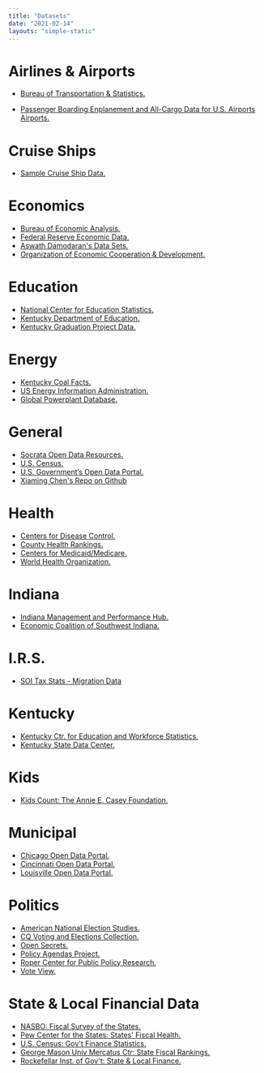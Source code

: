 ```yaml
---
title: "Datasets"
date: "2021-02-14"
layouts: "simple-static"
---
```


Airlines & Airports
===================

*   [Bureau of Transportation & Statistics.](http://www.rita.dot.gov/bts/sites/rita.dot.gov.bts/files/subject_areas/airline_information/index.html)

*   [Passenger Boarding Enplanement and All-Cargo Data for U.S. Airports
Airports.](https://www.faa.gov/airports/planning_capacity/passenger_allcargo_stats/passenger/)

Cruise Ships
============

*   [Sample Cruise Ship Data.](https://www.dropbox.com/s/yp3q0gr17l3jcl2/cruise_ships.csv?raw=1)

Economics
=========

*   [Bureau of Economic Analysis.](http://www.bea.gov/index.htm)
*   [Federal Reserve Economic Data.](http://research.stlouisfed.org/fred2/)
*   [Aswath Damodaran's Data Sets.](http://people.stern.nyu.edu/adamodar/)
*   [Organization of Economic Cooperation & Development.](http://stats.oecd.org)

Education
=========

*   [National Center for Education Statistics.](http://nces.ed.gov/datatools/)
*   [Kentucky Department of Education.](http://education.ky.gov/AA/Reports/Pages/default.aspx)
*   [Kentucky Graduation Project Data.](https://www.dropbox.com/s/i76eodohghy953g/cum.1999.2012.csv?raw=1)

Energy
======

*   [Kentucky Coal Facts.](http://energy.ky.gov/Pages/CoalFacts.aspx)
*   [US Energy Information Administration.](https://www.eia.gov/electricity/data.php)
*   [Global Powerplant Database.](http://datasets.wri.org/dataset/globalpowerplantdatabase)

General
=======

*   [Socrata Open Data Resources.](http://www.socrata.com/resources/)
*   [U.S. Census.](http://www.census.gov/data.html)
*   [U.S. Government’s Open Data Portal.](http://www.data.gov)
*   [Xiaming Chen's Repo on Github](https://github.com/caesar0301/awesome-public-datasets)

Health
======

*   [Centers for Disease Control.](http://www.cdc.gov/nchs/data_access/ftp_data.html)
*   [County Health Rankings.](http://www.countyhealthrankings.org/rankings/data)
*   [Centers for Medicaid/Medicare.](http://www.cms.gov/Research-Statistics-Data-and-Systems/Research-Statistics-Data-and-Systems.html)
*   [World Health Organization.](http://www.who.int/research/en/)

Indiana
=======

*   [Indiana Management and Performance Hub.](http://www.in.gov/mph/)
*   [Economic Coalition of Southwest Indiana.](http://www.southwestindiana.org/data-center/)

I.R.S.
======

*   [SOI Tax Stats - Migration Data](https://www.irs.gov/uac/soi-tax-stats-migration-data)

Kentucky
========

*   [Kentucky Ctr. for Education and Workforce Statistics.](https://kcews.ky.gov/#)
*   [Kentucky State Data Center.](http://ksdc.louisville.edu)

Kids
====

*   [Kids Count: The Annie E. Casey Foundation.](http://datacenter.kidscount.org)

Municipal
=========

*   [Chicago Open Data Portal.](https://data.cityofchicago.org)
*   [Cincinnati Open Data Portal.](https://data.cincinnati-oh.gov)
*   [Louisville Open Data Portal.](https://data.louisvilleky.gov/)

Politics
========

*   [American National Election Studies.](http://www.electionstudies.org/)
*   [CQ Voting and Elections Collection.](http://library.cqpress.com/elections/)
*   [Open Secrets.](http://www.opensecrets.org/index.php)
*   [Policy Agendas Project.](http://www.comparativeagendas.net/us)
*   [Roper Center for Public Policy Research.](http://ropercenter.cornell.edu/)
*   [Vote View.](https://www.voteview.com/)

State & Local Financial Data
============================

*   [NASBO: Fiscal Survey of the States.](https://www.nasbo.org/reports-data/fiscal-survey-of-states)
*   [Pew Center for the States: States' Fiscal Health.](http://www.pewtrusts.org/en/projects/states-fiscal-health)
*   [U.S. Census: Gov't Finance Statistics.](https://www.census.gov/programs-surveys/gov-finances.html)
*   [George Mason Univ Mercatus Ctr: State Fiscal Rankings.](https://www.mercatus.org/statefiscalrankings)
*   [Rockefellar Inst. of Gov't: State & Local Finance.](http://www.rockinst.org/government_finance/)
